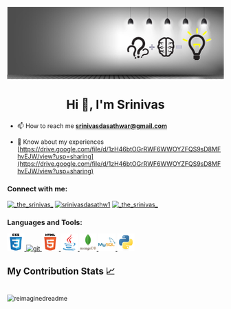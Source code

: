 ![Git Hub Banner](./github_wallpaper.jpg)
<h1 align="center">Hi 👋, I'm Srinivas</h1>
<h3 align="center"></h3>

- 📫 How to reach me **srinivasdasathwar@gmail.com**

- 📄 Know about my experiences [https://drive.google.com/file/d/1zH46btOGrRWF6WWOYZFQS9sD8MFhvEJW/view?usp=sharing](https://drive.google.com/file/d/1zH46btOGrRWF6WWOYZFQS9sD8MFhvEJW/view?usp=sharing)

<h3 align="left">Connect with me:</h3>
<p align="left">
<a href="https://instagram.com/_the_srinivas_" target="blank"><img align="center" src="https://raw.githubusercontent.com/rahuldkjain/github-profile-readme-generator/master/src/images/icons/Social/instagram.svg" alt="_the_srinivas_" height="30" width="40" /></a>
<a href="https://www.hackerrank.com/srinivasdasathw1" target="blank"><img align="center" src="https://raw.githubusercontent.com/rahuldkjain/github-profile-readme-generator/master/src/images/icons/Social/hackerrank.svg" alt="srinivasdasathw1" height="30" width="40" /></a>
<a href="https://www.leetcode.com/_the_srinivas_" target="blank"><img align="center" src="https://raw.githubusercontent.com/rahuldkjain/github-profile-readme-generator/master/src/images/icons/Social/leet-code.svg" alt="_the_srinivas_" height="30" width="40" /></a>
</p>


<h3 align="left">Languages and Tools:</h3>
<p align="left"> <a href="https://www.w3schools.com/css/" target="_blank" rel="noreferrer"> <img src="https://raw.githubusercontent.com/devicons/devicon/master/icons/css3/css3-original-wordmark.svg" alt="css3" width="40" height="40"/> </a> <a href="https://git-scm.com/" target="_blank" rel="noreferrer"> <img src="https://www.vectorlogo.zone/logos/git-scm/git-scm-icon.svg" alt="git" width="40" height="40"/> </a> <a href="https://www.w3.org/html/" target="_blank" rel="noreferrer"> <img src="https://raw.githubusercontent.com/devicons/devicon/master/icons/html5/html5-original-wordmark.svg" alt="html5" width="40" height="40"/> </a> <a href="https://www.java.com" target="_blank" rel="noreferrer"> <img src="https://raw.githubusercontent.com/devicons/devicon/master/icons/java/java-original.svg" alt="java" width="40" height="40"/> </a> <a href="https://www.mongodb.com/" target="_blank" rel="noreferrer"> <img src="https://raw.githubusercontent.com/devicons/devicon/master/icons/mongodb/mongodb-original-wordmark.svg" alt="mongodb" width="40" height="40"/> </a> <a href="https://www.mysql.com/" target="_blank" rel="noreferrer"> <img src="https://raw.githubusercontent.com/devicons/devicon/master/icons/mysql/mysql-original-wordmark.svg" alt="mysql" width="40" height="40"/> </a> <a href="https://www.python.org" target="_blank" rel="noreferrer"> <img src="https://raw.githubusercontent.com/devicons/devicon/master/icons/python/python-original.svg" alt="python" width="40" height="40"/> </a> </p>


<h2> My Contribution Stats 📈</h2>
<br/>
<img src="https://myreadme.vercel.app/api/embed/Srinivas-Dasathwar?panels=userstatistics,toprepositories,toplanguages,commitgraph" alt="reimaginedreadme" />


